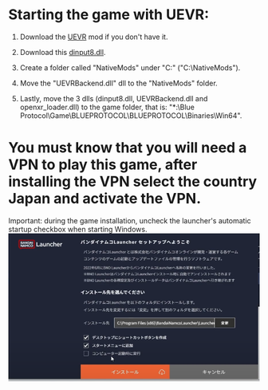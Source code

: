 # Starting the game with UEVR:

1. Download the [UEVR](https://github.com/praydog/UEVR/releases) mod if you don't have it.

3. Download this [dinput8.dll](https://github.com/mirudo2/BP-UEVR/archive/refs/heads/main.zip).

4. Create a folder called "NativeMods" under "C:\" ("C:\NativeMods").

5. Move the "UEVRBackend.dll" dll to the "NativeMods" folder.

6. Lastly, move the 3 dlls (dinput8.dll, UEVRBackend.dll and openxr_loader.dll) to the game folder, that is: "*:\Blue Protocol\Game\BLUEPROTOCOL\BLUEPROTOCOL\Binaries\Win64".

# You must know that you will need a VPN to play this game, after installing the VPN select the country Japan and activate the VPN.

Important: during the game installation, uncheck the launcher's automatic startup checkbox when starting Windows.
![img](https://github.com/mirudo2/BP-UEVR/blob/main/img/1.png)
